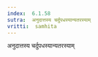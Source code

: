 ```yaml
---
index:  6.1.58
sutra:  अनुदात्तस्य चर्दुपधस्यान्यतरस्याम्
vritti:  samhita 
---
```


अनुदात्तस्य चर्दुपधस्यान्यतरस्याम्


